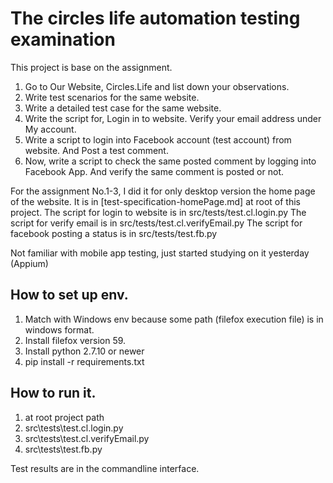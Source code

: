 # The circles life automation testing examination
This project is base on the assignment.
1. Go to Our Website, Circles.Life and list down your observations.
2. Write test scenarios for the same website.
3. Write a detailed test case for the same website.
4. Write the script for, Login in to website. Verify your email address under My account.
5. Write a script to login into Facebook account (test account) from website. And Post a test comment.
6. Now, write a script to check the same posted comment by logging into Facebook App. And verify the same comment is posted or not.

For the assignment No.1-3, I did it for only desktop version the home page of the website. It is in [test-specification-homePage.md] at root of this project.
The script for login to website is in src/tests/test.cl.login.py
The script for verify email is in src/tests/test.cl.verifyEmail.py
The script for facebook posting a status is in src/tests/test.fb.py

Not familiar with mobile app testing, just started studying on it yesterday (Appium)

## How to set up env.
1. Match with Windows env because some path (filefox execution file) is in windows format.
2. Install filefox version 59.
3. Install python 2.7.10 or newer
4. pip install -r requirements.txt

## How to run it.
1. at root project path
2. src\tests\test.cl.login.py
3. src\tests\test.cl.verifyEmail.py
4. src\tests\test.fb.py

Test results are in the commandline interface.